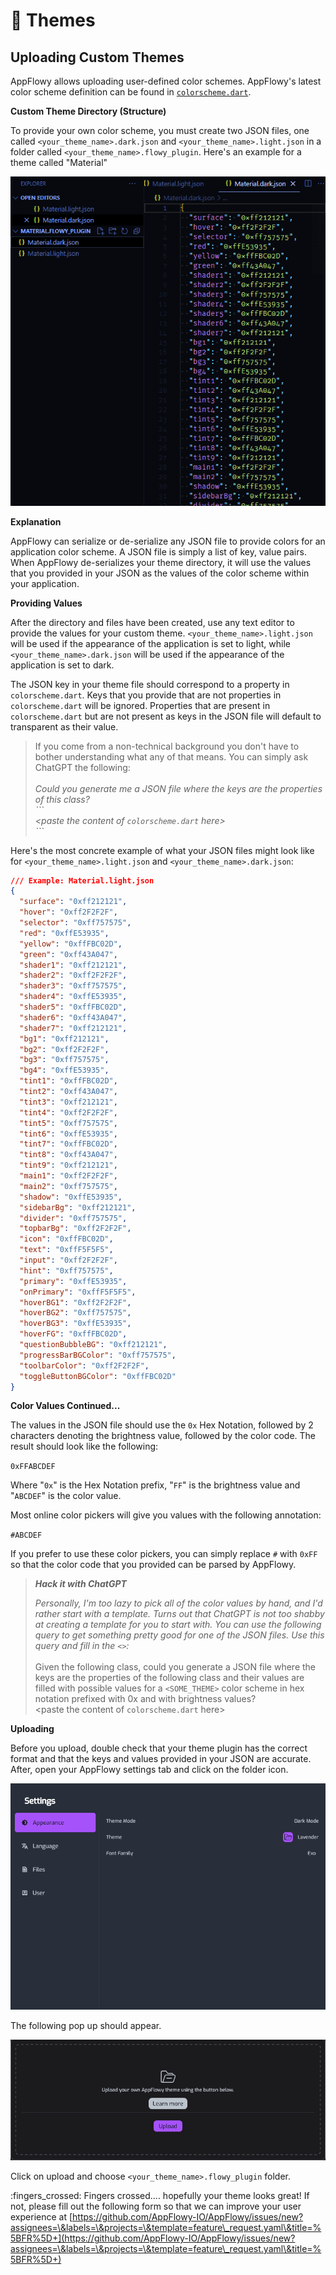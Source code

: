 # 🎨 Themes

## Uploading Custom Themes

AppFlowy allows uploading user-defined color schemes. AppFlowy's latest color scheme definition can be found in [`colorscheme.dart`](https://github.com/AppFlowy-IO/AppFlowy/blob/main/frontend/appflowy\_flutter/packages/flowy\_infra/lib/colorscheme/colorscheme.dart).

**Custom Theme Directory (Structure)**

To provide your own color scheme, you must create two JSON files, one called `<your_theme_name>.dark.json` and `<your_theme_name>.light.json` in a folder called `<your_theme_name>.flowy_plugin`. Here's an example for a theme called "Material"

<img src="../.gitbook/assets/image (1).png" alt="" data-size="original">

**Explanation**

AppFlowy can serialize or de-serialize any JSON file to provide colors for an application color scheme. A JSON file is simply a list of key, value pairs. When AppFlowy de-serializes your theme directory, it will use the values that you provided in your JSON as the values of the color scheme within your application.

**Providing Values**

After the directory and files have been created, use any text editor to provide the values for your custom theme. `<your_theme_name>.light.json` will be used if the appearance of the application is set to light, while `<your_theme_name>.dark.json` will be used if the appearance of the application is set to dark.

The JSON key in your theme file should correspond to a property in `colorscheme.dart`. Keys that you provide that are not properties in `colorscheme.dart` will be ignored. Properties that are present in `colorscheme.dart` but are not present as keys in the JSON file will default to transparent as their value.

> If you come from a non-technical background you don't have to bother understanding what any of that means. You can simply ask ChatGPT the following:\
> \
> _Could you generate me a JSON file where the keys are the properties of this class?_\
> _\`\`\`_\
> _\<paste the content of `colorscheme.dart` here>_\
> _\`\`\`_

Here's the most concrete example of what your JSON files might look like for `<your_theme_name>.light.json` and `<your_theme_name>.dark.json`:

```json
/// Example: Material.light.json 
{
  "surface": "0xff212121",
  "hover": "0xff2F2F2F",
  "selector": "0xff757575",
  "red": "0xffE53935",
  "yellow": "0xffFBC02D",
  "green": "0xff43A047",
  "shader1": "0xff212121",
  "shader2": "0xff2F2F2F",
  "shader3": "0xff757575",
  "shader4": "0xffE53935",
  "shader5": "0xffFBC02D",
  "shader6": "0xff43A047",
  "shader7": "0xff212121",
  "bg1": "0xff212121",
  "bg2": "0xff2F2F2F",
  "bg3": "0xff757575",
  "bg4": "0xffE53935",
  "tint1": "0xffFBC02D",
  "tint2": "0xff43A047",
  "tint3": "0xff212121",
  "tint4": "0xff2F2F2F",
  "tint5": "0xff757575",
  "tint6": "0xffE53935",
  "tint7": "0xffFBC02D",
  "tint8": "0xff43A047",
  "tint9": "0xff212121",
  "main1": "0xff2F2F2F",
  "main2": "0xff757575",
  "shadow": "0xffE53935",
  "sidebarBg": "0xff212121",
  "divider": "0xff757575",
  "topbarBg": "0xff2F2F2F",
  "icon": "0xffFBC02D",
  "text": "0xffF5F5F5",
  "input": "0xff2F2F2F",
  "hint": "0xff757575",
  "primary": "0xffE53935",
  "onPrimary": "0xffF5F5F5",
  "hoverBG1": "0xff2F2F2F",
  "hoverBG2": "0xff757575",
  "hoverBG3": "0xffE53935",
  "hoverFG": "0xffFBC02D",
  "questionBubbleBG": "0xff212121",
  "progressBarBGColor": "0xff757575",
  "toolbarColor": "0xff2F2F2F",
  "toggleButtonBGColor": "0xffFBC02D"
}
```

**Color Values Continued...**

The values in the JSON file should use the `0x` Hex Notation, followed by 2 characters denoting the brightness value, followed by the color code. The result should look like the following:

`0xFFABCDEF`

Where "`0x`" is the Hex Notation prefix, "`FF`" is the brightness value and "`ABCDEF`" is the color value.&#x20;

Most online color pickers will give you values with the following annotation:

`#ABCDEF`&#x20;

If you prefer to use these color pickers, you can simply replace `#` with `0xFF` so that the color code that you provided can be parsed by AppFlowy.

> _**Hack it with ChatGPT**_
>
> _Personally, I'm too lazy to pick all of the color values by hand, and I'd rather start with a template. Turns out that ChatGPT is not too shabby at creating a template for you to start with. You can use the following query to get something pretty good for one of the JSON files. Use this query and fill in the `<>`:_\
> \
> Given the following class, could you generate a JSON file where the keys are the properties of the following class and their values are filled with possible values for a `<SOME_THEME>` color scheme in hex notation prefixed with 0x and with brightness values?\
> \<paste the content of `colorscheme.dart` here>

**Uploading**

Before you upload, double check that your theme plugin has the correct format and that the keys and values provided in your JSON are accurate. After, open your AppFlowy settings tab and click on the folder icon.

![](<../.gitbook/assets/image (5).png>)

The following pop up should appear.

![](<../.gitbook/assets/image (2) (2).png>)

Click on upload and choose `<your_theme_name>.flowy_plugin` folder.

:fingers\_crossed: Fingers crossed.... hopefully your theme looks great! If not, please fill out the following form so that we can improve your user experience at [https://github.com/AppFlowy-IO/AppFlowy/issues/new?assignees=\&labels=\&projects=\&template=feature\_request.yaml\&title=%5BFR%5D+](https://github.com/AppFlowy-IO/AppFlowy/issues/new?assignees=\&labels=\&projects=\&template=feature\_request.yaml\&title=%5BFR%5D+)
